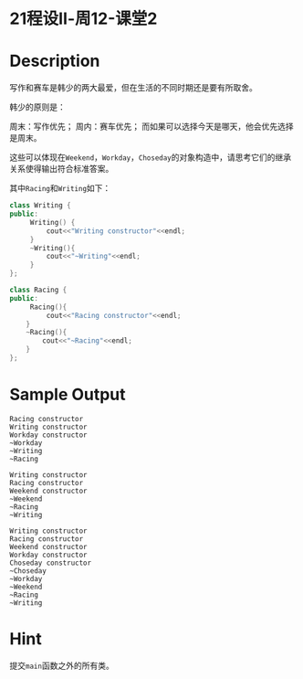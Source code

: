 # 21程设Ⅱ-周12-课堂2

# Description

写作和赛车是韩少的两大最爱，但在生活的不同时期还是要有所取舍。

韩少的原则是：

周末：写作优先； 周内：赛车优先；
而如果可以选择今天是哪天，他会优先选择是周末。

这些可以体现在`Weekend`，`Workday`，```Choseday```的对象构造中，请思考它们的继承关系使得输出符合标准答案。

其中`Racing`和`Writing`如下：

```cpp
class Writing {
public:
	 Writing() {
		 cout<<"Writing constructor"<<endl;
	 }
	 ~Writing(){
		 cout<<"~Writing"<<endl;
	 }
};

class Racing {
public:
	 Racing(){
		 cout<<"Racing constructor"<<endl;
	}
	~Racing(){
		cout<<"~Racing"<<endl;
	}
};
```

# Sample Output

```
Racing constructor
Writing constructor
Workday constructor
~Workday
~Writing
~Racing

Writing constructor
Racing constructor
Weekend constructor
~Weekend
~Racing
~Writing

Writing constructor
Racing constructor
Weekend constructor
Workday constructor
Choseday constructor
~Choseday
~Workday
~Weekend
~Racing
~Writing
```

# Hint

提交`main`函数之外的所有类。

